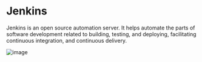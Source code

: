 # Jenkins
Jenkins is an open source automation server. It helps automate the parts of software development related to building, testing, and deploying, facilitating continuous integration, and continuous delivery.


![image](https://github.com/niveditapa21/Jenkins_Repo/assets/110668073/d1a5796c-e427-4ba4-981d-f5cbaaf810dc)
